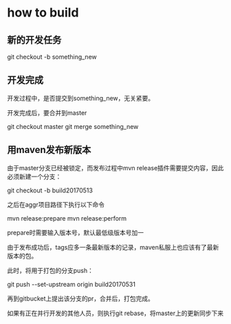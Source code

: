 # how to build

## 新的开发任务

git checkout -b something_new

## 开发完成

开发过程中，是否提交到something_new，无关紧要。

开发完成后，要合并到master

git checkout master
git merge something_new

## 用maven发布新版本


由于master分支已经被锁定，而发布过程中mvn release插件需要提交内容，因此必须新建一个分支：

git checkout -b build20170513

之后在aggr项目路径下执行以下命令

mvn release:prepare
mvn release:perform

prepare时需要输入版本号，默认最低级版本号加一

由于发布成功后，tags应多一条最新版本的记录，maven私服上也应该有了最新版本的包。

此时，将用于打包的分支push：

git push --set-upstream origin build20170531

再到gitbucket上提出该分支的pr，合并后，打包完成。

如果有正在并行开发的其他人员，则执行git rebase，将master上的更新同步下来
